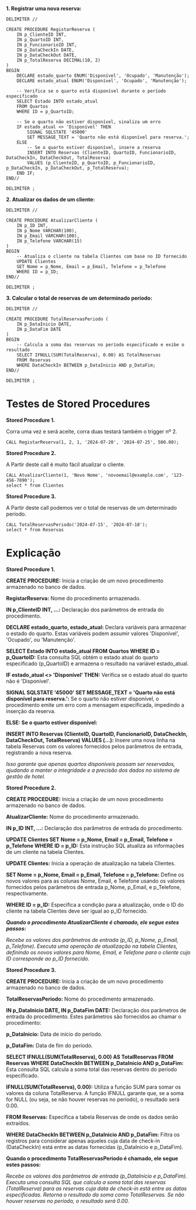 **1. Registrar uma nova reserva:**

```
DELIMITER //

CREATE PROCEDURE RegistarReserva (
    IN p_ClienteID INT,
    IN p_QuartoID INT,
    IN p_FuncionarioID INT,
    IN p_DataCheckIn DATE,
    IN p_DataCheckOut DATE,
    IN p_TotalReserva DECIMAL(10, 2)
)
BEGIN
    DECLARE estado_quarto ENUM('Disponível', 'Ocupado', 'Manutenção');
    DECLARE estado_atual ENUM('Disponível', 'Ocupado', 'Manutenção');

    -- Verifica se o quarto está disponível durante o período especificado
    SELECT Estado INTO estado_atual
    FROM Quartos
    WHERE ID = p_QuartoID;

    -- Se o quarto não estiver disponível, sinaliza um erro
    IF estado_atual <> 'Disponível' THEN
        SIGNAL SQLSTATE '45000'
        SET MESSAGE_TEXT = 'Quarto não está disponível para reserva.';
    ELSE
        -- Se o quarto estiver disponível, insere a reserva
        INSERT INTO Reservas (ClienteID, QuartoID, FuncionarioID, DataCheckIn, DataCheckOut, TotalReserva)
        VALUES (p_ClienteID, p_QuartoID, p_FuncionarioID, p_DataCheckIn, p_DataCheckOut, p_TotalReserva);
    END IF;
END//

DELIMITER ;
```

**2. Atualizar os dados de um cliente:**

```
DELIMITER //

CREATE PROCEDURE AtualizarCliente (
    IN p_ID INT,
    IN p_Nome VARCHAR(100),
    IN p_Email VARCHAR(100),
    IN p_Telefone VARCHAR(15)
)
BEGIN
    -- Atualiza o cliente na tabela Clientes com base no ID fornecido
    UPDATE Clientes 
    SET Nome = p_Nome, Email = p_Email, Telefone = p_Telefone 
    WHERE ID = p_ID;
END//

DELIMITER ;

```

**3. Calcular o total de reservas de um determinado período:**

```
DELIMITER //

CREATE PROCEDURE TotalReservasPeriodo (
    IN p_DataInicio DATE,
    IN p_DataFim DATE
)
BEGIN
    -- Calcula a soma das reservas no período especificado e exibe o resultado
    SELECT IFNULL(SUM(TotalReserva), 0.00) AS TotalReservas
    FROM Reservas
    WHERE DataCheckIn BETWEEN p_DataInicio AND p_DataFim;
END//

DELIMITER ;
```


# Testes de Stored Procedures

**Stored Procedure 1.**



Corra uma vez e será aceite, corra duas testará também o trigger nº 2.
```
CALL RegistarReserva(1, 2, 1, '2024-07-20', '2024-07-25', 500.00);
```


**Stored Procedure 2.**



A Partir deste call é muito fácil atualizar o cliente.
```
CALL AtualizarCliente(1, 'Novo Nome', 'novoemail@example.com', '123-456-7890');
select * from Clientes
```

**Stored Procedure 3.**



A Partir deste call podemos ver o total de reservas de um determinado período.
```
CALL TotalReservasPeriodo('2024-07-15', '2024-07-18');
select * from Reservas
```

# Explicação

**Stored Procedure 1.**



**CREATE PROCEDURE:** Inicia a criação de um novo procedimento armazenado no banco de dados.

**RegistarReserva:** Nome do procedimento armazenado.

**IN p_ClienteID INT, ...:** Declaração dos parâmetros de entrada do procedimento.

**DECLARE estado_quarto, estado_atual:** Declara variáveis para armazenar o estado do quarto. Estas variáveis podem assumir valores 'Disponível', 'Ocupado', ou 'Manutenção'.

**SELECT Estado INTO estado_atual FROM Quartos WHERE ID = p_QuartoID:** Esta consulta SQL obtém o estado atual do quarto especificado (p_QuartoID) e armazena o resultado na variável estado_atual.

**IF estado_atual <> 'Disponível' THEN:** Verifica se o estado atual do quarto não é 'Disponível'.

**SIGNAL SQLSTATE '45000' SET MESSAGE_TEXT = 'Quarto não está disponível para reserva.':** Se o quarto não estiver disponível, o procedimento emite um erro com a mensagem especificada, impedindo a inserção da reserva.

**ELSE: Se o quarto estiver disponível:**

**INSERT INTO Reservas (ClienteID, QuartoID, FuncionarioID, DataCheckIn, DataCheckOut, TotalReserva) VALUES (...):** Insere uma nova linha na tabela Reservas com os valores fornecidos pelos parâmetros de entrada, registrando a nova reserva.


*Isso garante que apenas quartos disponíveis possam ser reservados, ajudando a manter a integridade e a precisão dos dados no sistema de gestão de hotel.*


**Stored Procedure 2.**



**CREATE PROCEDURE:** Inicia a criação de um novo procedimento armazenado no banco de dados.

**AtualizarCliente:** Nome do procedimento armazenado.

**IN p_ID INT, ...:** Declaração dos parâmetros de entrada do procedimento.

**UPDATE Clientes SET Nome = p_Nome, Email = p_Email, Telefone = p_Telefone WHERE ID = p_ID:** Esta instrução SQL atualiza as informações de um cliente na tabela Clientes.

**UPDATE Clientes:** Inicia a operação de atualização na tabela Clientes.

**SET Nome = p_Nome, Email = p_Email, Telefone = p_Telefone:** Define os novos valores para as colunas Nome, Email, e Telefone usando os valores fornecidos pelos parâmetros de entrada p_Nome, p_Email, e p_Telefone, respectivamente.

**WHERE ID = p_ID:** Especifica a condição para a atualização, onde o ID do cliente na tabela Clientes deve ser igual ao p_ID fornecido.

***Quando o procedimento AtualizarCliente é chamado, ele segue estes passos:***

_Recebe os valores dos parâmetros de entrada (p_ID, p_Nome, p_Email, p_Telefone)._
_Executa uma operação de atualização na tabela Clientes, definindo os novos valores para Nome, Email, e Telefone para o cliente cujo ID corresponde ao p_ID fornecido._

**Stored Procedure 3.**



**CREATE PROCEDURE:** Inicia a criação de um novo procedimento armazenado no banco de dados.

**TotalReservasPeriodo:** Nome do procedimento armazenado.

**IN p_DataInicio DATE, IN p_DataFim DATE:** Declaração dos parâmetros de entrada do procedimento. Estes parâmetros são fornecidos ao chamar o procedimento:

**p_DataInicio:** Data de início do período.

**p_DataFim:** Data de fim do período.

**SELECT IFNULL(SUM(TotalReserva), 0.00) AS TotalReservas FROM Reservas WHERE DataCheckIn BETWEEN p_DataInicio AND p_DataFim:** Esta consulta SQL calcula a soma total das reservas dentro do período especificado.

**IFNULL(SUM(TotalReserva), 0.00):** Utiliza a função SUM para somar os valores da coluna TotalReserva. A função IFNULL garante que, se a soma for NULL (ou seja, se não houver reservas no período), o resultado será 0.00.

**FROM Reservas:** Especifica a tabela Reservas de onde os dados serão extraídos.

**WHERE DataCheckIn BETWEEN p_DataInicio AND p_DataFim:** Filtra os registros para considerar apenas aqueles cuja data de check-in (DataCheckIn) está entre as datas fornecidas (p_DataInicio e p_DataFim).

**Quando o procedimento TotalReservasPeriodo é chamado, ele segue estes passos:**

_Recebe os valores dos parâmetros de entrada (p_DataInicio e p_DataFim).
Executa uma consulta SQL que calcula a soma total das reservas (TotalReserva) para as reservas cuja data de check-in está entre as datas especificadas. Retorna o resultado da soma como TotalReservas. Se não houver reservas no período, o resultado será 0.00._

